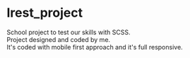 # Irest_project

School project to test our skills with SCSS.\
Project designed and coded by me.\
It's coded with mobile first approach and it's full responsive.
